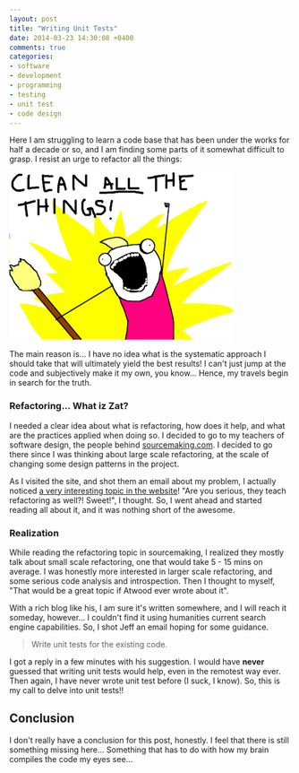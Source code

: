```yaml
---
layout: post
title: "Writing Unit Tests"
date: 2014-03-23 14:30:08 +0400
comments: true
categories: 
- software
- development
- programming
- testing
- unit test
- code design
---
```


Here I am struggling to learn a code base that has been under the works for half a decade or so, and I am finding some parts of it somewhat difficult to grasp. I resist an urge to refactor all the things:

![image](/images/clean-all-the-things.png)

The main reason is... I have no idea what is the systematic approach I should take that will ultimately yield the best results! I can't just jump at the code and subjectively make it my own, you know... Hence, my travels begin in search for the truth.

### Refactoring... What iz Zat?

I needed a clear idea about what is refactoring, how does it help, and what are the practices applied when doing so. I decided to go to my teachers of software design, the people behind [sourcemaking.com](http://sourcemaking.com). I decided to go there since I was thinking about large scale refactoring, at the scale of changing some design patterns in the project.

As I visited the site, and shot them an email about my problem, I actually noticed [a very interesting topic in the website](http://sourcemaking.com/refactoring)! "Are you serious, they teach refactoring as well?! Sweet!", I thought. So, I went ahead and started reading all about it, and it was nothing short of the awesome.

### Realization

While reading the refactoring topic in sourcemaking, I realized they mostly talk about small scale refactoring, one that would take 5 - 15 mins on average. I was honestly more interested in larger scale refactoring, and some serious code analysis and introspection. Then I thought to myself, "That would be a great topic if Atwood ever wrote about it".

With a rich blog like his, I am sure it's written somewhere, and I will reach it someday, however... I couldn't find it using humanities current search engine capabilities. So, I shot Jeff an email hoping for some guidance.

> Write unit tests for the existing code.

I got a reply in a few minutes with his suggestion. I would have __never__ guessed that writing unit tests would help, even in the remotest way ever. Then again, I have never wrote unit test before (I suck, I know). So, this is my call to delve into unit tests!!

## Conclusion

I don't really have a conclusion for this post, honestly. I feel that there is still something missing here... Something that has to do with how my brain compiles the code my eyes see...
